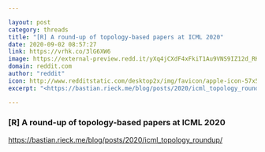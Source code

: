 ```yaml
---

layout: post
category: threads
title: "[R] A round-up of topology-based papers at ICML 2020"
date: 2020-09-02 08:57:27
link: https://vrhk.co/3lG6XW6
image: https://external-preview.redd.it/yXq4jCXdF4xFkiT1Au9VNS9IZ12d_RKzdtuBO4daAyE.jpg?width=1200&height=628.272251309&auto=webp&crop=1200:628.272251309,smart&s=36c8e02d919548d412152b2cf6e4b08300d0ab2e
domain: reddit.com
author: "reddit"
icon: http://www.redditstatic.com/desktop2x/img/favicon/apple-icon-57x57.png
excerpt: "<https://bastian.rieck.me/blog/posts/2020/icml_topology_roundup/>"

---
```


### [R] A round-up of topology-based papers at ICML 2020

<https://bastian.rieck.me/blog/posts/2020/icml_topology_roundup/>